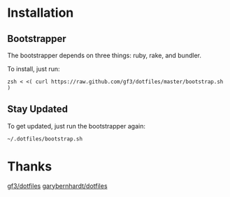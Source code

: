 # Installation

## Bootstrapper

The bootstrapper depends on three things: ruby, rake, and bundler.

To install, just run:

    zsh < <( curl https://raw.github.com/gf3/dotfiles/master/bootstrap.sh )

## Stay Updated

To get updated, just run the bootstrapper again:

    ~/.dotfiles/bootstrap.sh

# Thanks

[gf3/dotfiles](https://github.com/gf3/dotfiles)
[garybernhardt/dotfiles](https://github.com/garybernhardt/dotfiles)
